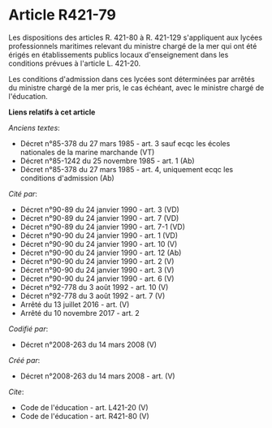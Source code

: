 # Article R421-79

Les dispositions des articles R. 421-80 à R. 421-129 s'appliquent aux lycées professionnels maritimes relevant du ministre
chargé de la mer qui ont été érigés en établissements publics locaux d'enseignement dans les conditions prévues à l'article
L. 421-20. 

Les conditions d'admission dans ces lycées sont déterminées par arrêtés du ministre chargé de la mer pris, le cas échéant,
avec le ministre chargé de l'éducation.

**Liens relatifs à cet article**

_Anciens textes_:

  - Décret n°85-378 du 27 mars 1985 - art. 3 sauf ecqc les écoles nationales de la marine marchande (VT)
  - Décret n°85-1242 du 25 novembre 1985 - art. 1 (Ab)
  - Décret n°85-378 du 27 mars 1985 - art. 4, uniquement ecqc les conditions d'admission (Ab)

_Cité par_:

  - Décret n°90-89 du 24 janvier 1990 - art. 3 (VD)
  - Décret n°90-89 du 24 janvier 1990 - art. 7 (VD)
  - Décret n°90-89 du 24 janvier 1990 - art. 7-1 (VD)
  - Décret n°90-90 du 24 janvier 1990 - art. 1 (VD)
  - Décret n°90-90 du 24 janvier 1990 - art. 10 (V)
  - Décret n°90-90 du 24 janvier 1990 - art. 12 (Ab)
  - Décret n°90-90 du 24 janvier 1990 - art. 2 (V)
  - Décret n°90-90 du 24 janvier 1990 - art. 3 (V)
  - Décret n°90-90 du 24 janvier 1990 - art. 6 (V)
  - Décret n°92-778 du 3 août 1992 - art. 10 (V)
  - Décret n°92-778 du 3 août 1992 - art. 7 (V)
  - Arrêté du 13 juillet 2016 - art. (V)
  - Arrêté du 10 novembre 2017 - art. 2

_Codifié par_:

  - Décret n°2008-263 du 14 mars 2008 (V)

_Créé par_:

  - Décret n°2008-263 du 14 mars 2008 - art. (V)

_Cite_:

  - Code de l'éducation - art. L421-20 (V)
  - Code de l'éducation - art. R421-80 (V)
